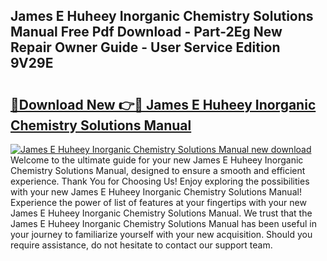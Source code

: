 ## James E Huheey Inorganic Chemistry Solutions Manual Free Pdf Download - Part-2Eg New Repair Owner Guide - User Service Edition 9V29E

# <h2><a href="http://bc84995.oget.top/?id=James+E+Huheey+Inorganic+Chemistry+Solutions+Manual">🔗Download New 👉🔴 James E Huheey Inorganic Chemistry Solutions Manual</a></h2>

[![James E Huheey Inorganic Chemistry Solutions Manual new download](https://i.imgur.com/5g1atiW.png)](http://bc84995.oget.top/?id=James+E+Huheey+Inorganic+Chemistry+Solutions+Manual)
Welcome to the ultimate guide for your new James E Huheey Inorganic Chemistry Solutions Manual, designed to ensure a smooth and efficient experience. Thank You for Choosing Us! Enjoy exploring the possibilities with your new James E Huheey Inorganic Chemistry Solutions Manual! Experience the power of list of features at your fingertips with your new James E Huheey Inorganic Chemistry Solutions Manual. We trust that the James E Huheey Inorganic Chemistry Solutions Manual has been useful in your journey to familiarize yourself with your new acquisition. Should you require assistance, do not hesitate to contact our support team.
